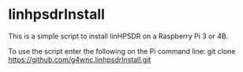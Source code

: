 # linhpsdrInstall
This is a simple script to install linHPSDR on a Raspberry Pi 3 or 4B.

To use the script enter the following on the Pi command line:
git clone https://github.com/g4wnc.linhpsdrInstall.git
